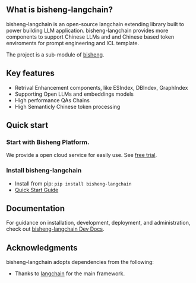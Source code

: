 ## What is bisheng-langchain?

bisheng-langchain is an open-source langchain extending library built to power building LLM application.
bisheng-langchain provides more components to support Chinese LLMs and and Chinese based token enviroments for prompt engineering and ICL template.


The project is a sub-module of [bisheng](https://github.com/dataelement/bisheng).


## Key features

- Retrival Enhancement components, like ESIndex, DBIndex, GraphIndex 
- Supporting Open LLMs and embeddings models 
- High performance QAs Chains
- High Semanticly Chinese token processing


## Quick start

### Start with Bisheng Platform.

We provide a open cloud service for easily use. See [free trial](https://bisheng.dataelem.com/).


### Install bisheng-langchain

- Install from pip: `pip install bisheng-langchain`
- [Quick Start Guide](https://m7a7tqsztt.feishu.cn/wiki/CTXNwpqGKiMs5FkKlPJcylfonuD)


## Documentation

For guidance on installation, development, deployment, and administration, 
check out [bisheng-langchain Dev Docs](https://dataelem.feishu.cn/wiki/Xaq8wKQjkiYEHNkXuYLc7JkxnPf). 


## Acknowledgments

bisheng-langchain adopts dependencies from the following:

- Thanks to [langchain](https://github.com/langchain-ai/langchain) for the main framework.
